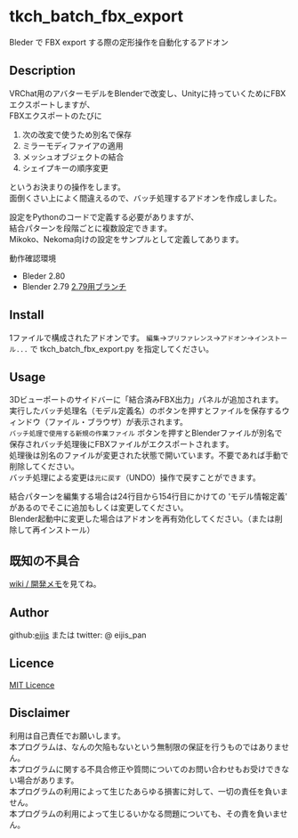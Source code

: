 # tkch_batch_fbx_export

Bleder で FBX export する際の定形操作を自動化するアドオン

## Description

VRChat用のアバターモデルをBlenderで改変し、Unityに持っていくためにFBXエクスポートしますが、  
FBXエクスポートのたびに

1. 次の改変で使うため別名で保存
1. ミラーモディファイアの適用
1. メッシュオブジェクトの結合
1. シェイプキーの順序変更

というお決まりの操作をします。  
面倒くさい上によく間違えるので、バッチ処理するアドオンを作成しました。

設定をPythonのコードで定義する必要がありますが、  
結合パターンを段階ごとに複数設定できます。  
Mikoko、Nekoma向けの設定をサンプルとして定義してあります。

動作確認環境
- Bleder 2.80
- Blender 2.79  [2.79用ブランチ](https://github.com/eijis-pan/tkch_batch_fbx_export/blob/Blender2.79/tkch_batch_fbx_export.py)

## Install

1ファイルで構成されたアドオンです。
`編集`→`プリファレンス`→`アドオン`→`インストール...` で tkch_batch_fbx_export.py を指定してください。

## Usage

3Dビューポートのサイドバーに「結合済みFBX出力」パネルが追加されます。  
実行したバッチ処理名（モデル定義名）のボタンを押すとファイルを保存するウィンドウ（ファイル・ブラウザ）が表示されます。  
`バッチ処理で使用する新規の作業ファイル` ボタンを押すとBlenderファイルが別名で保存されバッチ処理後にFBXファイルがエクスポートされます。  
処理後は別名のファイルが変更された状態で開いています。不要であれば手動で削除してください。  
バッチ処理による変更は`元に戻す`（UNDO）操作で戻すことができます。

結合パターンを編集する場合は24行目から154行目にかけての 'モデル情報定義' があるのでそこに追加もしくは変更してください。  
Blender起動中に変更した場合はアドオンを再有効化してください。（または削除して再インストール）

## 既知の不具合

[wiki / 開発メモ](https://github.com/eijis-pan/tkch_batch_fbx_export/wiki/%E9%96%8B%E7%99%BA%E3%83%A1%E3%83%A2)を見てね。

## Author

github:[eijis](https://github.com/eijis-pan)  または twitter: @ eijis_pan

## Licence

[MIT Licence](https://github.com/eijis-pan/tkch_batch_fbx_export/LICENCE) 

## Disclaimer

利用は自己責任でお願いします。  
本プログラムは、なんの欠陥もないという無制限の保証を行うものではありません。  
本プログラムに関する不具合修正や質問についてのお問い合わせもお受けできない場合があります。  
本プログラムの利用によって生じたあらゆる損害に対して、一切の責任を負いません。  
本プログラムの利用によって生じるいかなる問題についても、その責を負いません。
